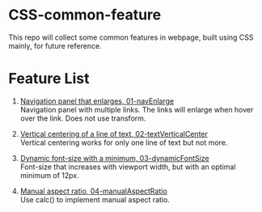 # CSS-common-feature

This repo will collect some common features in webpage, built using CSS mainly,
for future reference.  

# Feature List

1. <ins>Navigation panel that enlarges, 01-navEnlarge</ins>   
Navigation panel with multiple links. The links will enlarge when hover over the
link. Does not use transform.  

2. <ins>Vertical centering of a line of text, 02-textVerticalCenter</ins>  
    Vertical centering works for only one line of text but not more.  

3. <ins>Dynamic font-size with a minimum, 03-dynamicFontSize</ins>  
Font-size that increases with viewport width, but with an optimal minimum of
12px.  

4. <ins>Manual aspect ratio, 04-manualAspectRatio</ins>  
Use calc() to implement manual aspect ratio.  